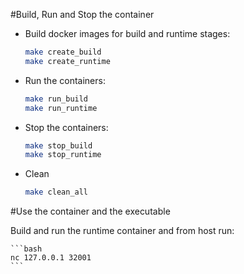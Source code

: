 #Build, Run and Stop the container

- Build docker images for build and runtime stages:

	```bash
	make create_build
	make create_runtime
	```

- Run the containers:

	```bash
	make run_build
	make run_runtime
	```

- Stop the containers:

	```bash
	make stop_build
	make stop_runtime
	```

- Clean

	```bash
	make clean_all
	```

#Use the container and the executable

Build and run the runtime container and from host run:

	```bash
	nc 127.0.0.1 32001
	```
